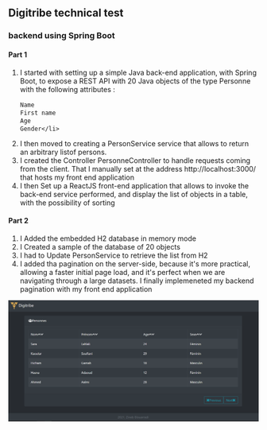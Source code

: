 <h2> Digitribe technical test</h2>
<h3> backend using Spring Boot </h3>

<h4> Part 1</h4>
<ol>
 
<li>I started with setting up a simple Java back-end application, with Spring Boot,  to expose a REST API with 20 Java objects of the type Personne
  with the following attributes :

    Name 
    First name 
    Age 
    Gender</li>

<li>I then moved to creating a PersonService service that allows to return an arbitrary listof persons.</li>
<li> I created the Controller PersonneController to handle requests coming from the client. That I manually set at the address http://localhost:3000/ that hosts my front end application</li>
<li> I then Set up a ReactJS front-end application that allows to invoke
the back-end service performed, and display the list of objects in a table,
with the possibility of sorting </li>

</ol>

<h4> Part 2</h4>
<ol>
  <li>I Added the embedded H2  database in memory mode</li>
  <li>I Created a sample of the database of 20 objects</li>
  <li>I had to Update PersonService to retrieve the list from H2</li>
  <li>I added tha pagination on the server-side, because it's more practical, allowing a faster initial page load, and it's perfect when we are navigating through a large datasets. I finally implemeneted my backend pagination with my front end application</li>
</ol>
<img src="https://github.com/zinebelouarradi/Digitribe-test/blob/main/Capture.PNG?raw=true"></img>


